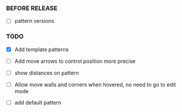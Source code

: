 ### BEFORE RELEASE

- [ ] pattern versions


### TODO

- [x] Add template patterns
- [ ] Add move arrows to control position more precise
- [ ] show distances on pattern
- [ ] Allow move walls and corners when hovered, no need to go to edit mode
- [ ] add default pattern

